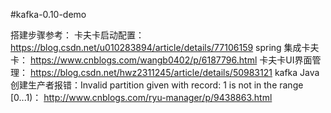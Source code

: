 #kafka-0.10-demo

搭建步骤参考：
卡夫卡启动配置：
https://blog.csdn.net/u010283894/article/details/77106159
spring 集成卡夫卡：
https://www.cnblogs.com/wangb0402/p/6187796.html
卡夫卡UI界面管理：
https://blog.csdn.net/hwz2311245/article/details/50983121
kafka Java创建生产者报错：Invalid partition given with record: 1 is not in the range [0...1)：
http://www.cnblogs.com/ryu-manager/p/9438863.html